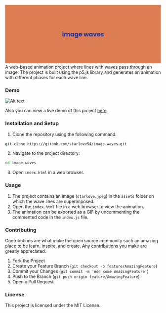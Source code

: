 ![Alt text](assets/banner.png)
A web-based animation project where lines with waves pass through an image. The project is built using the p5.js library and generates an animation with different phases for each wave line.

### Demo

![Alt text](assets/starlove.gif)

Also you can view a live demo of this project [here](https://image-waves.vercel.app/).

### Installation and Setup

1.  Clone the repository using the following command:

```bash
git clone https://github.com/starlove54/image-waves.git
```

2.  Navigate to the project directory:

```bash
cd image-waves
````

3.  Open `index.html` in a web browser.

### Usage

1.  The project contains an image (`starlove.jpeg`) in the `assets` folder on which the wave lines are superimposed.
2.  Open the `index.html` file in a web browser to view the animation.
3.  The animation can be exported as a GIF by uncommenting the commented code in the `index.js` file.

### Contributing

Contributions are what make the open source community such an amazing place to be learn, inspire, and create. Any contributions you make are greatly appreciated.

1.  Fork the Project
2.  Create your Feature Branch (`git checkout -b feature/AmazingFeature`)
3.  Commit your Changes (`git commit -m 'Add some AmazingFeature'`)
4.  Push to the Branch (`git push origin feature/AmazingFeature`)
5.  Open a Pull Request

### License

This project is licensed under the MIT License.